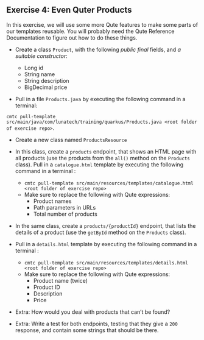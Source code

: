 ## Exercise 4: Even Quter Products

In this exercise, we will use some more Qute features to make some parts of our templates reusable. You will probably need the Qute Reference Documentation to figure out how to do these things.

* Create a class `Product`, with the following *public final* fields, and *a suitable constructor*:
  - Long id
  - String name
  - String description
  - BigDecimal price

* Pull in a file `Products.java` by executing the following command in a terminal:

`cmtc pull-template src/main/java/com/lunatech/training/quarkus/Products.java <root folder of exercise repo>`.

* Create a new class named `ProductsResource`

* In this class, create a `products` endpoint, that shows an HTML page with all
  products (use the products from the `all()` method on the `Products` class).
  Pull in a `catalogue.html` template by executing the following command in a terminal :
  - `cmtc pull-template src/main/resources/templates/catalogue.html <root folder of exercise repo>`
  - Make sure to replace the following with Qute expressions:
    - Product names
    - Path parameters in URLs
    - Total number of products

* In the same class, create a `products/{productId}` endpoint, that lists the
  details of a product (use the `getById` method on the `Products` class).
* Pull in a `details.html` template by executing the following command in a terminal :
  - `cmtc pull-template src/main/resources/templates/details.html <root folder of exercise repo>`
  - Make sure to replace the following with Qute expressions:
    - Product name (twice)
    - Product ID
    - Description
    - Price


* Extra: How would you deal with products that can’t be found?


* Extra: Write a test for both endpoints, testing that they give a `200` response, and contain some strings that should be there.
